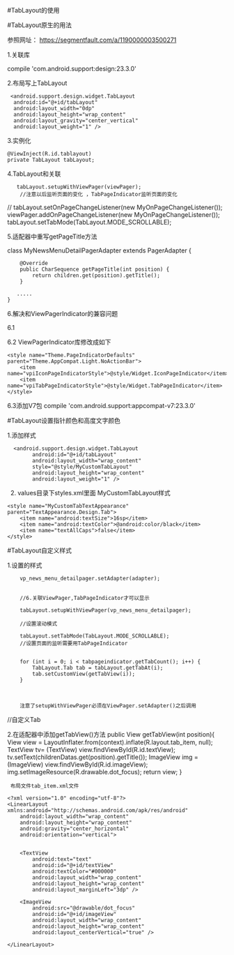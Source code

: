 #TabLayout的使用

#TabLayout原生的用法

参照网址：
  https://segmentfault.com/a/1190000003500271 

1.关联库

 compile 'com.android.support:design:23.3.0'


2.布局写上TabLayout

     <android.support.design.widget.TabLayout
      android:id="@+id/tabLayout"
      android:layout_width="0dp"
      android:layout_height="wrap_content"
      android:layout_gravity="center_vertical"
      android:layout_weight="1" />
       


3.实例化

    @ViewInject(R.id.tablayout)
    private TabLayout tabLayout;


4.TabLayout和关联

       tabLayout.setupWithViewPager(viewPager);
        //注意以后监听页面的变化 ，TabPageIndicator监听页面的变化
//       tabLayout.setOnPageChangeListener(new MyOnPageChangeListener());
        viewPager.addOnPageChangeListener(new MyOnPageChangeListener());
        tabLayout.setTabMode(TabLayout.MODE_SCROLLABLE);


5.适配器中重写getPageTitle方法

 class MyNewsMenuDetailPagerAdapter extends PagerAdapter {

        @Override
        public CharSequence getPageTitle(int position) {
            return children.get(position).getTitle();
        }

       .....
    }


6.解决和ViewPagerIndicator的兼容问题

   6.1  <activity
            android:name=".activity.MainActivity"
            android:theme="@style/Theme.PageIndicatorDefaults" />


   
  6.2 ViewPagerIndicator库修改成如下


    <style name="Theme.PageIndicatorDefaults" parent="Theme.AppCompat.Light.NoActionBar">
        <item name="vpiIconPageIndicatorStyle">@style/Widget.IconPageIndicator</item>
        <item name="vpiTabPageIndicatorStyle">@style/Widget.TabPageIndicator</item>
    </style>

 6.3添加V7包
     compile 'com.android.support:appcompat-v7:23.3.0'

 
#TabLayout设置指针颜色和高度文字颜色


1.添加样式

      <android.support.design.widget.TabLayout
            android:id="@+id/tabLayout"
            android:layout_width="wrap_content"
            style="@style/MyCustomTabLayout"
            android:layout_height="wrap_content"
            android:layout_weight="1" />





2. values目录下styles.xml里面
    MyCustomTabLayout样式

  <style name="MyCustomTabLayout" parent="Widget.Design.TabLayout">

        <item name="tabMaxWidth">72dp</item>
        <item name="tabMinWidth">72dp</item>
        <item name="tabIndicatorColor">#ff0000</item>
        <item name="tabIndicatorHeight">2dp</item>
        <item name="tabTextAppearance">@style/MyCustomTabTextAppearance</item>
        <item name="tabSelectedTextColor">@android:color/holo_red_light</item>

    </style>

    <style name="MyCustomTabTextAppearance" parent="TextAppearance.Design.Tab">
        <item name="android:textSize">16sp</item>
        <item name="android:textColor">@android:color/black</item>
        <item name="textAllCaps">false</item>
    </style>

   




#TabLayout自定义样式

1.设置的样式

 

   

  
        vp_news_menu_detailpager.setAdapter(adapter);


        //6.关联ViewPager,TabPageIndicator才可以显示

        tabLayout.setupWithViewPager(vp_news_menu_detailpager);

        //设置滚动模式

        tabLayout.setTabMode(TabLayout.MODE_SCROLLABLE);
        //设置页面的监听需要用TabPageIndicator

        
        for (int i = 0; i < tabpageindicator.getTabCount(); i++) {
            TabLayout.Tab tab = tabLayout.getTabAt(i);
            tab.setCustomView(getTabView(i));
        }



        注意了setupWithViewPager必须在ViewPager.setAdapter()之后调用

//自定义Tab

2.在适配器中添加getTabView()方法
      public View getTabView(int position){
        View view = LayoutInflater.from(context).inflate(R.layout.tab_item, null);
        TextView tv= (TextView) view.findViewById(R.id.textView);
        tv.setText(childrenDatas.get(position).getTitle());
        ImageView img = (ImageView) view.findViewById(R.id.imageView);
        img.setImageResource(R.drawable.dot_focus);
        return view;
      }



     布局文件tab_item.xml文件

	<?xml version="1.0" encoding="utf-8"?>
	<LinearLayout xmlns:android="http://schemas.android.com/apk/res/android"
	    android:layout_width="wrap_content"
	    android:layout_height="wrap_content"
	    android:gravity="center_horizontal"
	    android:orientation="vertical">
	
	
	    <TextView
	        android:text="text"
	        android:id="@+id/textView"
	        android:textColor="#000000"
	        android:layout_width="wrap_content"
	        android:layout_height="wrap_content"
	        android:layout_marginLeft="3dp" />
	
	    <ImageView
	        android:src="@drawable/dot_focus"
	        android:id="@+id/imageView"
	        android:layout_width="wrap_content"
	        android:layout_height="wrap_content"
	        android:layout_centerVertical="true" />
	
	</LinearLayout>
